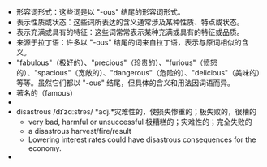 - 形容词形式：这些词是以 "-ous" 结尾的形容词形式。
- 表示性质或状态：这些词所表达的含义通常涉及某种性质、特点或状态。
- 表示充满或具有的特征：这些词常常表示某种充满或具有的特征或品质。
- 来源于拉丁语：许多以 "-ous" 结尾的词来自拉丁语，表示与原词相似的含义。
- "fabulous"（极好的）、"precious"（珍贵的）、"furious"（愤怒的）、"spacious"（宽敞的）、"dangerous"（危险的）、"delicious"（美味的）等等。虽然它们都以 "-ous" 结尾，但具体的含义和用法因词语而异。
- 著名的（famous）
-
- disastrous /dɪˈzɑːstrəs/ *adj.*灾难性的，使损失惨重的；极失败的，很糟的
	- very bad, harmful or unsuccessful 极糟糕的；灾难性的；完全失败的
	- a disastrous harvest/fire/result
	- Lowering interest rates could have disastrous consequences for the economy.
-